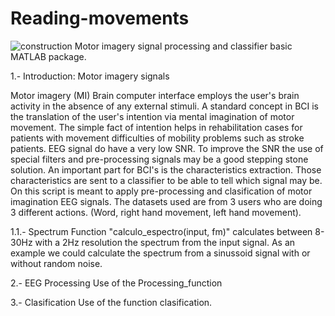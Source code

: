 # Reading-movements

<img src="http://www.irimageco.com/wp-content/uploads/2019/01/Under-Construction-Sign-for-Locator-300x141.png" alt="construction"/>
Motor imagery signal processing and classifier basic MATLAB package. 

1.- Introduction: Motor imagery signals
 
Motor imagery (MI) Brain computer interface employs the user's brain activity in the absence of any external stimuli. A standard concept in BCI is the translation of the user's intention via mental imagination of motor movement. The simple fact of intention helps in rehabilitation cases for patients with movement difficulties of mobility problems such as stroke patients. 
EEG signal do have a very low SNR. To improve the SNR the use of special filters and pre-processing signals may be a good stepping stone solution. An important part for BCI's is the characteristics extraction. Those characteristics are sent to a classifier to be able to tell which signal may be. On this script is meant to apply pre-processing and clasification of motor imagination EEG signals. 
The datasets used are from 3 users who are doing 3 different actions. (Word, right hand movement, left hand movement).

1.1.- Spectrum 
Function "calculo_espectro(input, fm)" calculates between 8-30Hz with a 2Hz resolution the spectrum from the input signal. As an example we could calculate the spectrum from a sinussoid signal with or without random noise. 

2.- EEG Processing
Use of the Processing_function

3.- Clasification
Use of the function clasification. 
